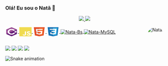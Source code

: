### Olá! Eu sou o Natã 🙂



<div align="center">
  <a href="https://github.com/Nata-Santos">
  <img height="180em" src="https://github-readme-stats.vercel.app/api?username=Nata-Santos&show_icons=true&theme=dark&include_all_commits=true&count_private=true"/>
  <img height="180em" src="https://github-readme-stats.vercel.app/api/top-langs/?username=Nata-Santos&layout=compact&langs_count=7&theme=dark"/>
</div>

<div style="display: inline_block"><br>
<img align="center" alt="Nata-Csharp" height="30" width="40" src="https://raw.githubusercontent.com/devicons/devicon/master/icons/csharp/csharp-original.svg">
  <img align="center" alt="Nata-Js" height="30" width="40" src="https://raw.githubusercontent.com/devicons/devicon/master/icons/javascript/javascript-plain.svg">
  <img align="center" alt="Nata-HTML" height="30" width="40" src="https://raw.githubusercontent.com/devicons/devicon/master/icons/html5/html5-original.svg">
  <img align="center" alt="Nata-CSS" height="30" width="40" src="https://raw.githubusercontent.com/devicons/devicon/master/icons/css3/css3-original.svg">
  <img align="center" alt="Nata-Bs" height="30" width="40" src="https://cdn.jsdelivr.net/gh/devicons/devicon/icons/bootstrap/bootstrap-original.svg">
  <img align="center" alt="Nata-MySQL" height="30" width="40" src="https://cdn.jsdelivr.net/gh/devicons/devicon/icons/mysql/mysql-plain.svg">
  
  <img align="right" alt="Nataf" height="150" style="border-radius:50px;" src="https://scontent.fssz2-1.fna.fbcdn.net/v/t39.30808-6/291878249_5379596482127531_7920419612832056926_n.jpg?_nc_cat=105&ccb=1-7&_nc_sid=09cbfe&_nc_eui2=AeEyT6c7Ue_CPsegBsnSOWf5M-SIukWxeFoz5Ii6RbF4WpqIlpNkZJJNECoLo1NTeWpQAO5cEy65aYCQGjVdDD7Z&_nc_ohc=XQRbArGstgQAX-gCsmJ&_nc_ht=scontent.fssz2-1.fna&oh=00_AT-ckXlfO6JTV48nItN77Mhyyb17z4g3x3Dz0Bi89MDIUg&oe=62CB9D73">
</div>


##
 
<div> 
  <a href="https://www.youtube.com/channel/UCEe2Lo9h-ZWlEIlEFGrloGA" target="_blank"><img src="https://img.shields.io/badge/YouTube-FF0000?style=for-the-badge&logo=youtube&logoColor=white" target="_blank"></a>
  <a href="https://instagram.com/eunatans" target="_blank"><img src="https://img.shields.io/badge/-Instagram-%23E4405F?style=for-the-badge&logo=instagram&logoColor=white" target="_blank"></a>
 <a href="https://www.facebook.com/nata.dossantossilva.5/" target="_blank"><img src="https://img.shields.io/badge/Facebook-1877F2?style=for-the-badge&logo=facebook&logoColor=white" target="_blank"></a> 
  <a href = "mailto:natan.sfc9@gmail.com/img.shields.io/badge/-Gmail-%23333?style=for-the-badge&logo=gmail&logoColor=white" target="_blank"></a>
  <a href="https://www.linkedin.com/in/nat%C3%A3-dos-santos-silva-7b2b0b195/" target="_blank"><img src="https://img.shields.io/badge/-LinkedIn-%230077B5?style=for-the-badge&logo=linkedin&logoColor=white" target="_blank"></a> 
 
  ![Snake animation](https://github.com/Nata-Santos/Nata-Santos/blob/output/github-contribution-grid-snake.svg)
 
</div>



<!--
**Nata-Santos/Nata-Santos** is a ✨ _special_ ✨ repository because its `README.md` (this file) appears on your GitHub profile.

Here are some ideas to get you started:

- 🔭 I’m currently working on ...
- 🌱 I’m currently learning ...
- 👯 I’m looking to collaborate on ...
- 🤔 I’m looking for help with ...
- 💬 Ask me about ...
- 📫 How to reach me: ...
- 😄 Pronouns: ...
- ⚡ Fun fact: ...
-->
